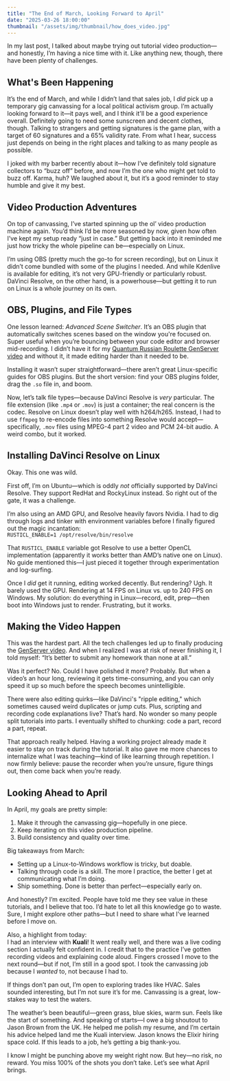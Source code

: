 ```yaml
---
title: "The End of March, Looking Forward to April"
date: "2025-03-26 18:00:00"
thumbnail: "/assets/img/thumbnail/how_does_video.jpg"
---
```


In my last post, I talked about maybe trying out tutorial video production—and honestly, I’m having a nice time with it. Like anything new, though, there have been plenty of challenges.

## What's Been Happening

It’s the end of March, and while I didn’t land that sales job, I *did* pick up a temporary gig canvassing for a local political activism group. I’m actually looking forward to it—it pays well, and I think it'll be a good experience overall. Definitely going to need some sunscreen and decent clothes, though. Talking to strangers and getting signatures is the game plan, with a target of 60 signatures and a 65% validity rate. From what I hear, success just depends on being in the right places and talking to as many people as possible.

I joked with my barber recently about it—how I’ve definitely told signature collectors to “buzz off” before, and now I’m the one who might get told to buzz off. Karma, huh? We laughed about it, but it’s a good reminder to stay humble and give it my best.

## Video Production Adventures

On top of canvassing, I’ve started spinning up the ol’ video production machine again. You’d think I’d be more seasoned by now, given how often I’ve kept my setup ready “just in case.” But getting back into it reminded me just how tricky the whole pipeline can be—especially on Linux.

I’m using OBS (pretty much the go-to for screen recording), but on Linux it didn’t come bundled with some of the plugins I needed. And while Kdenlive is available for editing, it’s not very GPU-friendly or particularly robust. DaVinci Resolve, on the other hand, is a powerhouse—but getting it to run on Linux is a whole journey on its own.

## OBS, Plugins, and File Types

One lesson learned: *Advanced Scene Switcher*. It’s an OBS plugin that automatically switches scenes based on the window you're focused on. Super useful when you’re bouncing between your code editor and browser mid-recording. I didn’t have it for my [Quantum Russian Roulette GenServer video](https://www.youtube.com/watch?v=l7yB-n_TE2w) and without it, it made editing harder than it needed to be.

Installing it wasn’t super straightforward—there aren’t great Linux-specific guides for OBS plugins. But the short version: find your OBS plugins folder, drag the `.so` file in, and boom.

Now, let’s talk file types—because DaVinci Resolve is *very* particular. The file extension (like `.mp4` or `.mov`) is just a container; the real concern is the codec. Resolve on Linux doesn’t play well with h264/h265. Instead, I had to use `ffmpeg` to re-encode files into something Resolve would accept—specifically, `.mov` files using MPEG-4 part 2 video and PCM 24-bit audio. A weird combo, but it worked.

## Installing DaVinci Resolve on Linux

Okay. This one was wild.

First off, I’m on Ubuntu—which is oddly *not* officially supported by DaVinci Resolve. They support RedHat and RockyLinux instead. So right out of the gate, it was a challenge.

I’m also using an AMD GPU, and Resolve heavily favors Nvidia. I had to dig through logs and tinker with environment variables before I finally figured out the magic incantation:  
`RUSTICL_ENABLE=1 /opt/resolve/bin/resolve`

That `RUSTICL_ENABLE` variable got Resolve to use a better OpenCL implementation (apparently it works better than AMD’s native one on Linux). No guide mentioned this—I just pieced it together through experimentation and log-surfing.

Once I *did* get it running, editing worked decently. But rendering? Ugh. It barely used the GPU. Rendering at 14 FPS on Linux vs. up to 240 FPS on Windows. My solution: do everything in Linux—record, edit, prep—then boot into Windows just to render. Frustrating, but it works.

## Making the Video Happen

This was the hardest part. All the tech challenges led up to finally producing the [GenServer video](https://www.youtube.com/watch?v=l7yB-n_TE2w). And when I realized I was at risk of never finishing it, I told myself: “It’s better to submit any homework than none at all.”

Was it perfect? No. Could I have polished it more? Probably. But when a video’s an hour long, reviewing it gets time-consuming, and you can only speed it up so much before the speech becomes unintelligible.

There were also editing quirks—like DaVinci's "ripple editing," which sometimes caused weird duplicates or jump cuts. Plus, scripting and recording code explanations live? That’s hard. No wonder so many people split tutorials into parts. I eventually shifted to chunking: code a part, record a part, repeat.

That approach really helped. Having a working project already made it easier to stay on track during the tutorial. It also gave me more chances to internalize what I was teaching—kind of like learning through repetition. I now firmly believe: pause the recorder when you’re unsure, figure things out, then come back when you’re ready.

## Looking Ahead to April

In April, my goals are pretty simple:

1. Make it through the canvassing gig—hopefully in one piece.
2. Keep iterating on this video production pipeline.
3. Build consistency and quality over time.

Big takeaways from March:

- Setting up a Linux-to-Windows workflow is tricky, but doable.
- Talking through code is a skill. The more I practice, the better I get at communicating what I’m doing.
- Ship something. Done is better than perfect—especially early on.

And honestly? I’m excited. People have told me they see value in these tutorials, and I believe that too. I’d hate to let all this knowledge go to waste. Sure, I might explore other paths—but I need to share what I’ve learned before I move on.

Also, a highlight from today:  
I had an interview with **Kuali**! It went really well, and there was a live coding section I actually felt confident in. I credit that to the practice I’ve gotten recording videos and explaining code aloud. Fingers crossed I move to the next round—but if not, I’m still in a good spot. I took the canvassing job because I *wanted* to, not because I had to.

If things don’t pan out, I’m open to exploring trades like HVAC. Sales sounded interesting, but I’m not sure it’s for me. Canvassing is a great, low-stakes way to test the waters.

The weather’s been beautiful—green grass, blue skies, warm sun. Feels like the start of something. And speaking of starts—I owe a big shoutout to Jason Brown from the UK. He helped me polish my resume, and I’m certain his advice helped land me the Kuali interview. Jason knows the Elixir hiring space cold. If this leads to a job, he’s getting a big thank-you.

I know I might be punching above my weight right now. But hey—no risk, no reward. You miss 100% of the shots you don’t take. Let’s see what April brings.